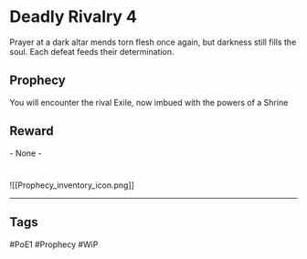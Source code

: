# Deadly Rivalry 4
Prayer at a dark altar mends torn flesh once again, but darkness still fills the soul. Each defeat feeds their determination.
## Prophecy
You will encounter the rival Exile, now imbued with the powers of a Shrine
## Reward
\- None -

#
![[Prophecy_inventory_icon.png]]

---
## Tags
#PoE1 
#Prophecy
#WiP 